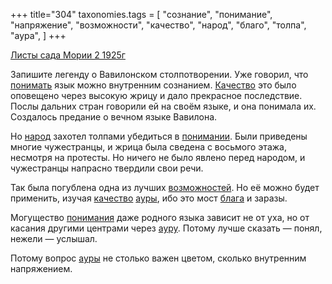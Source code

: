 +++
title="304"
taxonomies.tags = [
 "сознание",
 "понимание",
 "напряжение",
 "возможности",
 "качество",
 "народ",
 "благо",
 "толпа",
 "аура",
]
+++

[Листы сада Мории 2 1925г](/agni/1925)

Запишите легенду о Вавилонском столпотворении. Уже говорил, что [понимать](/tags/понимание) язык можно внутренним сознанием. [Качество](/tags/[качество](/tags/качество)) это было оповещено через высокую жрицу и дало прекрасное последствие. Послы дальних стран говорили ей на своём языке, и она понимала их. Создалось предание о вечном языке Вавилона.   

Но [народ](/tags/народ) захотел толпами убедиться в [понимании](/tags/понимание). Были приведены многие чужестранцы, и жрица была сведена с восьмого этажа, несмотря на протесты. Но ничего не было явлено перед народом, и чужестранцы напрасно твердили свои речи.   

Так была погублена одна из лучших [возможностей](/tags/возможности). Но её можно будет применить, изучая [качество](/tags/качество) [ауры](/tags/аура), ибо это мост [блага](/tags/благо) и заразы.   

Могущество [понимания](/tags/понимание) даже родного языка зависит не от уха, но от касания другими центрами через [ауру](/tags/аура). Потому лучше сказать — понял, нежели — услышал.   

Потому вопрос [ауры](/tags/аура) не столько важен цветом, сколько внутренним напряжением.   

